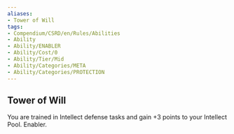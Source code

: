 ```yaml
---
aliases:
- Tower of Will
tags:
- Compendium/CSRD/en/Rules/Abilities
- Ability
- Ability/ENABLER
- Ability/Cost/0
- Ability/Tier/Mid
- Ability/Categories/META
- Ability/Categories/PROTECTION
---
```


  
## Tower of Will  
You are trained in Intellect defense tasks and gain +3 points to your Intellect Pool. Enabler. 